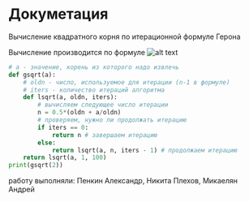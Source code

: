 Докуметация
===========

Вычисление квадратного корня по итерационной формуле Герона

Вычисление производится по формуле
![alt text](http://upload.wikimedia.org/math/e/0/e/e0e036e9acd6c986d8ec8ce47e7556ce.png)

```python
# a - значение, корень из которого надо извлечь
def gsqrt(a):
    # oldn - число, используемое для итерации (n-1 в формуле)
    # iters - количество итераций алгоритма
    def lsqrt(a, oldn, iters):
        # вычисляем следующее число итерации
        n = 0.5*(oldn + a/oldn)
        # проверяем, нужно ли продолжать итерацию
        if iters == 0:
            return n # завершаем итерацию
        else:
            return lsqrt(a, n, iters - 1) # продолжаем итерацию
    return lsqrt(a, 1, 100)
print(gsqrt(2))
 ```
 
работу выполняли: Пенкин Александр, Никита Плехов, Микаелян Андрей